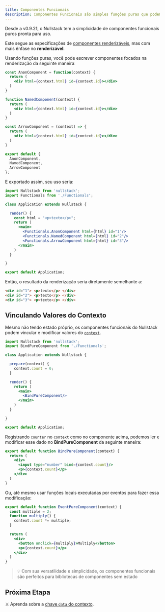 ```yaml
---
title: Componentes Funcionais
description: Componentes Funcionais são simples funções puras que podem modificar o contexto e não tem estado próprio
---
```


Desde a v0.9.21, o Nullstack tem a simplicidade de componentes funcionais puros pronta para uso.

Este segue as especificações de [componentes renderizáveis](/pt-br/componentes-renderizaveis), mas com mais ênfase no **renderizável**.

Usando funções puras, você pode escrever componentes focados na renderização da seguinte maneira:

```jsx
const AnonComponent = function(context) {
  return (
    <div html={context.html} id={context.id}></div>
  )
}

function NamedComponent(context) {
  return (
    <div html={context.html} id={context.id}></div>
  )
}

const ArrowComponent = (context) => {
  return (
    <div html={context.html} id={context.id}></div>
  )
}

export default {
  AnonComponent,
  NamedComponent,
  ArrowComponent
};
```

E exportado assim, seu uso seria:

```jsx
import Nullstack from 'nullstack';
import Functionals from './Functionals';

class Application extends Nullstack {

  render() {
    const html = "<p>texto</p>";
    return (
      <main>
        <Functionals.AnonComponent html={html} id="1"/>
        <Functionals.NamedComponent html={html} id="2"/>
        <Functionals.ArrowComponent html={html} id="3"/>
      </main>
    )
  }

}

export default Application;
```

Então, o resultado da renderização seria diretamente semelhante a:

```html
<div id="1"> <p>texto</p> </div>
<div id="2"> <p>texto</p> </div>
<div id="3"> <p>texto</p> </div>
```

## Vinculando Valores do Contexto

Mesmo não tendo estado próprio, os componentes funcionais do Nullstack podem vincular e modificar valores do [`context`](/pt-br/contexto).

```jsx
import Nullstack from 'nullstack';
import BindPureComponent from './Functionals';

class Application extends Nullstack {

  prepare(context) {
    context.count = 0;
  }

  render() {
    return (
      <main>
        <BindPureComponent/>
      </main>
    )
  }

}

export default Application;
```

Registrando `counter` no `context` como no componente acima, podemos ler e modificar esse dado no **BindPureComponent** da seguinte maneira:

```jsx
export default function BindPureComponent(context) {
  return (
    <div>
      <input type="number" bind={context.count}/>
      <p>{context.count}</p>
    </div>
  )
}
```

Ou, até mesmo usar funções locais executadas por eventos para fazer essa modificação:

```jsx
export default function EventPureComponent(context) {
  const multiple = 2;
  function multiply() {
    context.count *= multiple;
  }

  return (
    <div>
      <button onclick={multiply}>Multiply</button>
      <p>{context.count}</p>
    </div>
  )
}
```

> 💡 Com sua versatilidade e simplicidade, os componentes funcionais são perfeitos para bibliotecas de componentes sem estado

## Próxima Etapa

⚔ Aprenda sobre a [chave `data` do contexto](/pt-br/contexto-data).